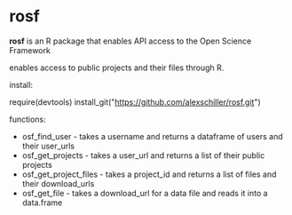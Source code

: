 rosf
====

<b>rosf</b> is an R package that enables API access to the Open Science Framework

enables access to public projects and their files through R.

install:

require(devtools)
install_git("https://github.com/alexschiller/rosf.git")

functions:
- osf_find_user - takes a username and returns a dataframe of users and their user_urls
- osf_get_projects - takes a user_url and returns a list of their public projects
- osf_get_project_files - takes a project_id and returns a list of files and their download_urls
- osf_get_file - takes a download_url for a data file and reads it into a data.frame
